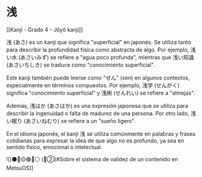 # 浅

[[Kanji - Grado 4 - Jôyô kanji]]

浅 (あさ) es un kanji que significa "superficial" en japonés. Se utiliza tanto para describir la profundidad física como abstracta de algo. Por ejemplo, 浅い水 (あさいみず) se refiere a "agua poco profunda", mientras que 浅い知識 (あさいちしき) se traduce como "conocimiento superficial".

Este kanji también puede leerse como "せん" (sen) en algunos contextos, especialmente en términos compuestos. Por ejemplo, 浅学 (せんがく) significa "conocimiento superficial" y 浅蜊 (せんれい) se refiere a "almejas".

Además, 浅はか (あさはか) es una expresión japonesa que se utiliza para describir la ingenuidad o falta de madurez de una persona. Por otro lado, 浅い眠り (あさいねむり) se refiere a un "sueño ligero".

En el idioma japonés, el kanji 浅 se utiliza comúnmente en palabras y frases cotidianas para expresar la idea de que algo no es profundo, ya sea en sentido físico, emocional o intelectual.


![[⚫🔴🟡🟢🔵⚪ (🔴②)#Sobre el sistema de validez de un contenido en MetsuOS]]